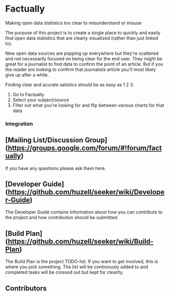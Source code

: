 # Factually
Making open data statistics too clear to misunderstand or misuse

The purpose of this project is to create a single place to quickly and easily find open data statistics that are clearly visualized (rather than just linked to).

New open data sources are popping up everywhere but they're scattered and not necessarily focused on being clear for the end user. They might be great for a journalist to find data to confirm the point of an article. But if you the reader are looking to confirm that journalists article you'll most likely give up after a while.

Finding clear and acurate satistics should be as easy as 1 2 3.

1. Go to Factually
2. Select your subject/source
3. Filter out what you're looking for and flip between various charts for that data

### Integration

## [Mailing List/Discussion Group] (https://groups.google.com/forum/#!forum/factually)
If you have any questions please ask them here.

## [Developer Guide] (https://github.com/huzell/seeker/wiki/Developer-Guide)
The Developer Guide contains information about how you can contribute to the project and how contribution should be submitted.

## [Build Plan] (https://github.com/huzell/seeker/wiki/Build-Plan)
The Build Plan is the project TODO-list. If you want to get involved, this is where you pick something. The list will be continiously added to and completed tasks will be crossed out but kept for clearity.

## Contributors
